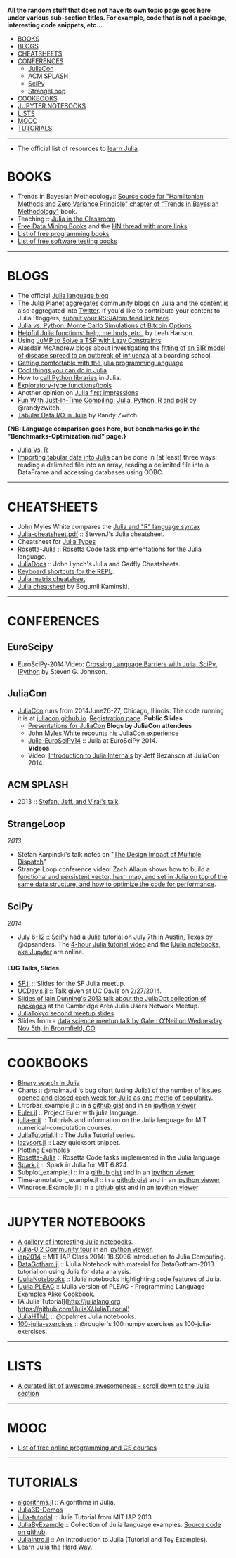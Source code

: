 **All the random stuff that does not have its own topic page goes here under various sub-section titles. For example, code that is not a package, interesting code snippets, etc...**

- [BOOKS](#books)
- [BLOGS](#blogs)
- [CHEATSHEETS](#cheatsheets)
- [CONFERENCES](#conferences)
   - [JuliaCon](#juliacon)
   - [ACM SPLASH](#acm-splash)
   - [SciPy](#scipy)
   - [StrangeLoop](#strangeloop)
- [COOKBOOKS](#cookbooks)
- [JUPYTER NOTEBOOKS](#jupyter-notebooks)
- [LISTS](#lists)
- [MOOC](#mooc)
- [TUTORIALS](#tutorials) 

----

- The official list of resources to [learn Julia](http://julialang.org/learning/).

# BOOKS
- Trends in Bayesian Methodology:: [Source code for "Hamiltonian Methods and Zero Variance Principle" chapter of "Trends in Bayesian Methodology"](https://github.com/scidom/hmc_and_zv_book_chapter.jl) book.
- Teaching :: [Julia in the Classroom](http://julialang.org/teaching/)
- [Free Data Mining Books](http://christonard.com/12-free-data-mining-books/) and the [HN thread with more links](https://news.ycombinator.com/item?id=7760969)
- [List of free programming books](https://github.com/vhf/free-programming-books)
- [List of free software testing books](https://github.com/ligurio/free-software-testing-books)

----

# BLOGS 
- The official [Julia language blog](http://julialang.org/blog/)
- The [Julia Planet](http://www.juliabloggers.com/) aggregates community blogs on Julia and the content is also aggregated into [Twitter](https://twitter.com/juliabloggers). If you'd like to contribute your content to Julia Bloggers, [submit your RSS/Atom feed link here](http://www.juliabloggers.com/julia-bloggers-submit-rss-feed/). 
- [Julia vs. Python: Monte Carlo Simulations of Bitcoin Options](http://rawrjustin.github.io/blog/2014/03/18/julia-vs-python-monte-carlo-simulations-of-bitcoin-options/)
- [Helpful Julia functions: help, methods, etc..](http://blog.leahhanson.us/drafts/julia-helps.html) by Leah Hanson.
- Using [JuMP to Solve a TSP with Lazy Constraints](http://iaindunning.com/2013/mip-callback.html)	
- Alasdair McAndrew blogs about investigating the [fitting of an SIR model of disease spread to an outbreak of influenza](https://amca01.wordpress.com/2014/01/08/meeting-julia/) at a boarding school.
- [Getting comfortable with the julia programming language](http://assoc.tumblr.com/post/70484963303/getting-comfortable-with-the-julia-programming-language)
- [Cool things you can do in Julia](http://assoc.tumblr.com/post/71454527084/cool-things-you-can-do-in-julia)
- How to [call Python libraries](http://blog.leahhanson.us/julia-calling-python-calling-julia.html) in Julia.
- [Exploratory-type functions/tools](http://blog.leahhanson.us/julia-helps.html)
- Another opinion on [Julia first impressions](http://eyeballtrees.com/posts/julia-impressions.html)
- [Fun With Just-In-Time Compiling: Julia, Python, R and pqR](http://randyzwitch.com/python-pypy-julia-r-pqr-jit-just-in-time-compiler/) by @randyzwitch.
- [Tabular Data I/O in Julia](http://www.r-bloggers.com/tabular-data-io-in-julia/) by Randy Zwitch.

**{NB: Language comparison goes here, but benchmarks go in the "Benchmarks-Optimization.md" page.}**
- [Julia Vs. R](https://github.com/johnmyleswhite/JuliaVsR)
- [Importing tabular data into Julia](http://www.r-bloggers.com/tabular-data-io-in-julia/) can be done in (at least) three ways: reading a delimited file into an array, reading a delimited file into a DataFrame and accessing databases using ODBC.

----

# CHEATSHEETS
- John Myles White compares the [Julia and "R" language syntax](http://www.johnmyleswhite.com/notebook/2012/04/09/comparing-julia-and-rs-vocabularies/)
- [Julia-cheatsheet.pdf](http://math.mit.edu/~stevenj/Julia-cheatsheet.pdf) :: StevenJ's Julia cheatsheet.
- Cheatsheet for [Julia Types](https://github.com/tanmaykm/julia_types)
- [Rosetta-Julia](https://github.com/quinnj/Rosetta-Julia) :: Rosetta Code task implementations for the Julia language.
- [JuliaDocs](https://github.com/john9631/JuliaDocs) :: John Lynch's Julia and Gadfly Cheatsheets.
- [Keyboard shortcuts for the REPL](http://docs.julialang.org/en/latest/manual/interacting-with-julia/#key-bindings).
- [Julia matrix cheatsheet](http://sebastianraschka.com/Articles/2014_matrix_cheatsheet.html#julia)
- [Julia cheatsheet](http://bogumilkaminski.pl/files/julia_express.pdf) by Bogumil Kaminski.

----

# CONFERENCES
## EuroScipy
- EuroSciPy-2014 Video: [Crossing Language Barriers with Julia, SciPy, IPython](https://www.youtube.com/watch?v=jhlVHoeB05A&list=PLYx7XA2nY5GfavGAILg08spnrR7QWLimi) by Steven G. Johnson.


## JuliaCon
- [JuliaCon](http://juliacon.org/) runs from 2014June26-27, Chicago, Illinois. The code running it is at [juliacon.github.io](https://github.com/JuliaCon/juliacon.github.io). [Registration page](http://juliacon.eventbrite.com/).
   **Public Slides**
   - [Presentations for JuliaCon](https://github.com/JuliaCon/presentations)
   **Blogs by JuliaCon attendees**
   - [John Myles White recounts his JuliaCon experience](http://www.johnmyleswhite.com/notebook/2014/06/30/my-experience-at-juliacon/)
   - [Julia-EuroSciPy14](https://github.com/stevengj/Julia-EuroSciPy14) :: Julia at EuroSciPy 2014.   
   **Videos** 
   - Video: [Introduction to Julia Internals](https://www.youtube.com/watch?v=osdeT-tWjzk) by Jeff Bezanson at JuliaCon 2014.   
   
## ACM SPLASH 
- 2013 :: [Stefan, Jeff, and Viral's talk](https://github.com/ViralBShah/julia-presentations/tree/master/SPLASH-2013).

## StrangeLoop
*2013*
- Stefan Karpinski's talk notes on "[The Design Impact of Multiple Dispatch](http://nbviewer.ipython.org/b8fe9dbb36c1427b9f22)" 
- Strange Loop conference video: Zach Allaun shows how to build a [functional and persistent vector, hash map, and set in Julia on top of the same data structure, and how to optimize the code for performance](http://www.infoq.com/presentations/julia-vectors-maps-sets). 

## SciPy
*2014*
- July 6-12 :: [SciPy](https://conference.scipy.org/scipy2014/) had a Julia tutorial on July 7th in Austin, Texas by @dpsanders. The [4-hour Julia tutorial video](https://www.youtube.com/watch?v=vWkgEddb4-A) and the [IJulia notebooks, aka Jupyter](https://github.com/dpsanders/scipy_2014_julia) are online.


#### LUG Talks, Slides.
- [SF.jl](https://github.com/johnmyleswhite/SF.jl) :: Slides for the SF Julia meetup.
- [UCDavis.jl](https://github.com/johnmyleswhite/UCDavis.jl) :: Talk given at UC Davis on 2/27/2014.
- [Slides of Iain Dunning's 2013 talk about the JuliaOpt collection of packages](https://docs.google.com/presentation/d/1FlHt245YxPXFwOHmxLYW1z5_QjdCYHVPjy5Zo12lx1I/edit?usp=sharing) at the Cambridge Area Julia Users Network Meetup.
- [JuliaTokyo second meetup slides](http://juliatokyo.connpass.com/event/8010/presentation/)
- Slides from a [data science meetup talk by Galen O'Neil on Wednesday Nov 5th, in Broomfield, CO](http://datascienceassn.org/content/2014-11-05-spark-gotchas-and-anti-patterns-julia-language)

----

# COOKBOOKS
- [Binary search in Julia](http://rosettacode.org/wiki/Binary_search#Julia)
- Charts :: @malmaud 's bug chart (using Julia) of the [number of issues opened and closed each week for Julia as one metric of popularity](https://gist.github.com/malmaud/9025047). 
- Errorbar_example.jl :: in a [github gist](https://gist.github.com/gizmaa/7199563) and in an [ipython viewer](http://nbviewer.ipython.org/7210792)
- [Euler.jl](https://github.com/moon6pence/Euler.jl) :: Project Euler with julia language.
- [julia-mit](https://github.com/stevengj/julia-mit) :: Tutorials and information on the Julia language for MIT numerical-computation courses.
- [JuliaTutorial.jl](https://github.com/abhi123link/JuliaTutorial.jl) :: The Julia Tutorial series.
- [lazysort.jl](https://gist.github.com/anj1/2fe551053c849f54677e) :: Lazy quicksort snippet.
- [Plotting Examples](https://gist.github.com/gizmaa/7214002)
- [Rosetta-Julia](https://github.com/quinnj/Rosetta-Julia) :: Rosetta Code tasks implemented in the Julia language.
- [Spark.jl](https://github.com/d9w/Spark.jl) :: Spark in Julia for MIT 6.824.
- Subplot_example.jl :: in a [github gist](https://gist.github.com/gizmaa/7199540) and in an [ipython viewer](http://nbviewer.ipython.org/7211037)
- Time-annotation_example.jl :: in a [github gist](https://gist.github.com/gizmaa/7199519) and in an [ipython viewer](http://nbviewer.ipython.org/7211049)
- Windrose_Example.jl:: in a [github gist](https://gist.github.com/gizmaa/7199478) and in an [ipython viewer](http:/nbviewer.ipython.org/7211059)

----

# JUPYTER NOTEBOOKS
- [A gallery of interesting Julia notebooks](https://github.com/ipython/ipython/wiki/A-gallery-of-interesting-IPython-Notebooks#julia-notebooks).
- [Julia-0.2 Community tour](https://github.com/JuliaX/IJuliaNotebooks) in an [ipython viewer](http://nbviewer.ipython.org/urls/raw.github.com/JuliaX/IJuliaNotebooks/master/julia-0.2-community-tour.ipynb).
- [iap2014](https://github.com/JuliaX/iap2014) :: MIT IAP Class 2014: 18.S096 Introduction to Julia Computing.
- [DataGotham.jl](https://github.com/johnmyleswhite/DataGotham.jl) :: IJulia Notebook with material for DataGotham-2013 tutorial on using Julia for data analysis.
- [IJuliaNotebooks](https://github.com/JuliaX/IJuliaNotebooks) :: IJulia notebooks highlighting code features of Julia.
- [IJulia PLEAC](https://github.com/catawbasam/IJulia_PLEAC) :: IJulia version of PLEAC - Programming Language Examples Alike Cookbook.
- [A Julia Tutorial](http://julialang.org https://github.com/JuliaX/JuliaTutorial)
- [JuliaHTML](https://github.com/ppalmes/JuliaHTML) :: @ppalmes Julia notebooks.
- [100-julia-exercises](https://github.com/chezou/julia-100-exercises) :: @rougier's 100 numpy exercises as 100-julia-exercises.

----

# LISTS
- [A curated list of awesome awesomeness - scroll down to the Julia section](https://github.com/bayandin/awesome-awesomeness)

----

# MOOC
- [List of free online programming and CS courses](https://github.com/fffaraz/free-programming-courses)

----

# TUTORIALS
- [algorithms.jl](https://github.com/cfusting/algorithms.jl) :: Algorithms in Julia.
- [Julia3D-Demos](https://github.com/d2dev/Julia3D-Demos)
- [julia-tutorial](https://github.com/JuliaLang/julia-tutorial) :: Julia Tutorial from MIT IAP 2013.
- [JuliaByExample](http://www.scolvin.com/juliabyexample/) :: Collection of Julia language examples. [Source code on github](https://github.com/samuelcolvin/JuliaByExample).
- [JuliaIntro.jl](https://github.com/scidom/JuliaIntro.jl) :: An Introduction to Julia (Tutorial and Toy Examples).
- [Learn Julia the Hard Way](https://github.com/chrisvoncsefalvay/learn-julia-the-hard-way).
